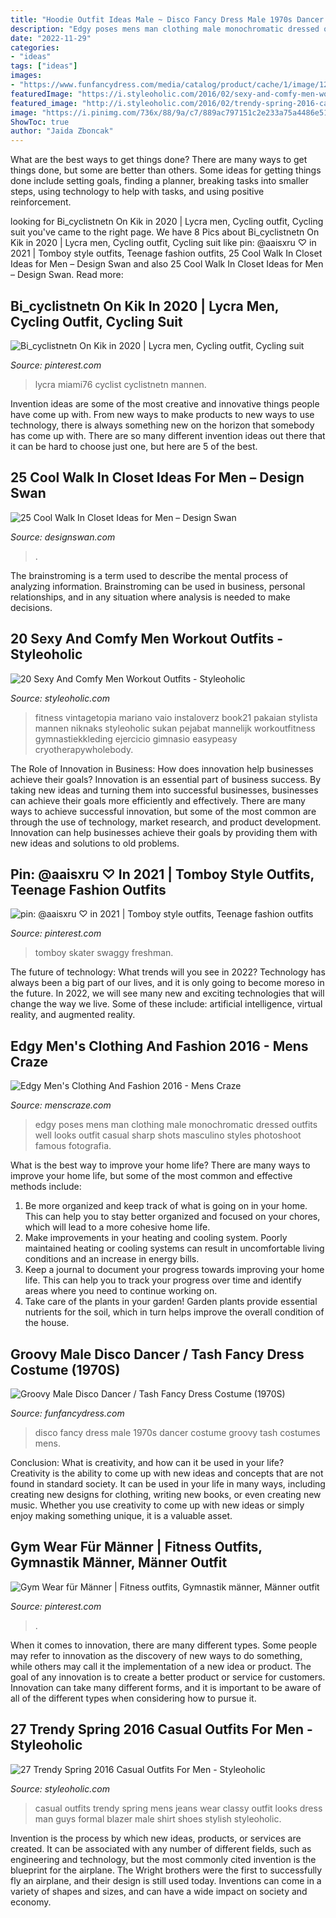 ```yaml
---
title: "Hoodie Outfit Ideas Male ~ Disco Fancy Dress Male 1970s Dancer Costume Groovy Tash Costumes Mens"
description: "Edgy poses mens man clothing male monochromatic dressed outfits well looks outfit casual sharp shots masculino styles photoshoot famous fotografia"
date: "2022-11-29"
categories:
- "ideas"
tags: ["ideas"]
images:
- "https://www.funfancydress.com/media/catalog/product/cache/1/image/1200x/040ec09b1e35df139433887a97daa66f/F/U/FUN2673.jpg"
featuredImage: "https://i.styleoholic.com/2016/02/sexy-and-comfy-men-workout-outfits-1.jpg"
featured_image: "http://i.styleoholic.com/2016/02/trendy-spring-2016-casual-outfits-for-men-6.jpg"
image: "https://i.pinimg.com/736x/88/9a/c7/889ac797151c2e233a75a4486e51de2e.jpg"
ShowToc: true
author: "Jaida Zboncak"
---
```



What are the best ways to get things done?
There are many ways to get things done, but some are better than others. Some ideas for getting things done include setting goals, finding a planner, breaking tasks into smaller steps, using technology to help with tasks, and using positive reinforcement.

	

		
looking for Bi_cyclistnetn On Kik in 2020 | Lycra men, Cycling outfit, Cycling suit you've came to the right page. We have 8 Pics about Bi_cyclistnetn On Kik in 2020 | Lycra men, Cycling outfit, Cycling suit like pin: @aaisxru ♡ in 2021 | Tomboy style outfits, Teenage fashion outfits, 25 Cool Walk In Closet Ideas for Men – Design Swan and also 25 Cool Walk In Closet Ideas for Men – Design Swan. Read more:
		
    
## Bi_cyclistnetn On Kik In 2020 | Lycra Men, Cycling Outfit, Cycling Suit

<img loading=lazy src="https://i.pinimg.com/736x/ed/fc/8e/edfc8e3150d1b4d38fb31bc60c67a363.jpg" onerror="this.onerror=null;this.src='https://tse3.mm.bing.net/th?id=OIP.lcTfT66QelL_u5CumLUm9wHaOZ&amp;pid=15.1';" alt="Bi_cyclistnetn On Kik in 2020 | Lycra men, Cycling outfit, Cycling suit">

_Source: pinterest.com_

>lycra miami76 cyclist cyclistnetn mannen. 

	

Invention ideas are some of the most creative and innovative things people have come up with. From new ways to make products to new ways to use technology, there is always something new on the horizon that somebody has come up with. There are so many different invention ideas out there that it can be hard to choose just one, but here are 5 of the best.

    
## 25 Cool Walk In Closet Ideas For Men – Design Swan

<img loading=lazy src="https://img.designswan.com/2015/01/closetForMan/18.jpg" onerror="this.onerror=null;this.src='https://tse3.mm.bing.net/th?id=OIP.GeIXBPoIFOxSd3qp1rBb0QHaFh&amp;pid=15.1';" alt="25 Cool Walk In Closet Ideas for Men – Design Swan">

_Source: designswan.com_

>. 

	

The brainstroming is a term used to describe the mental process of analyzing information. Brainstroming can be used in business, personal relationships, and in any situation where analysis is needed to make decisions.

    
## 20 Sexy And Comfy Men Workout Outfits - Styleoholic

<img loading=lazy src="https://i.styleoholic.com/2016/02/sexy-and-comfy-men-workout-outfits-1.jpg" onerror="this.onerror=null;this.src='https://tse4.mm.bing.net/th?id=OIP.swAanMep1sz32TPdr6PxOAHaLL&amp;pid=15.1';" alt="20 Sexy And Comfy Men Workout Outfits - Styleoholic">

_Source: styleoholic.com_

>fitness vintagetopia mariano vaio instaloverz book21 pakaian stylista mannen niknaks styleoholic sukan pejabat mannelijk workoutfitness gymnastiekkleding ejercicio gimnasio easypeasy cryotherapywholebody. 

	

The Role of Innovation in Business: How does innovation help businesses achieve their goals?
Innovation is an essential part of business success. By taking new ideas and turning them into successful businesses, businesses can achieve their goals more efficiently and effectively. There are many ways to achieve successful innovation, but some of the most common are through the use of technology, market research, and product development. Innovation can help businesses achieve their goals by providing them with new ideas and solutions to old problems.

    
## Pin: @aaisxru ♡ In 2021 | Tomboy Style Outfits, Teenage Fashion Outfits

<img loading=lazy src="https://i.pinimg.com/736x/81/23/7b/81237b1d29df50d7a7d47063c7decfe9.jpg" onerror="this.onerror=null;this.src='https://tse1.mm.bing.net/th?id=OIP.mYNCb8f10FDGgswrCun7lAHaNi&amp;pid=15.1';" alt="pin: @aaisxru ♡ in 2021 | Tomboy style outfits, Teenage fashion outfits">

_Source: pinterest.com_

>tomboy skater swaggy freshman. 

	

The future of technology: What trends will you see in 2022?
Technology has always been a big part of our lives, and it is only going to become moreso in the future. In 2022, we will see many new and exciting technologies that will change the way we live. Some of these include: artificial intelligence, virtual reality, and augmented reality.

    
## Edgy Men&#039;s Clothing And Fashion 2016 - Mens Craze

<img loading=lazy src="http://menscraze.com/wp-content/uploads/2016/05/awsome-edgy-mens-fashion-1.jpg" onerror="this.onerror=null;this.src='https://tse1.mm.bing.net/th?id=OIP.G1TJEKHqqVRmJthJwFIu6QHaLG&amp;pid=15.1';" alt="Edgy Men&#039;s Clothing And Fashion 2016 - Mens Craze">

_Source: menscraze.com_

>edgy poses mens man clothing male monochromatic dressed outfits well looks outfit casual sharp shots masculino styles photoshoot famous fotografia. 

	

What is the best way to improve your home life?
There are many ways to improve your home life, but some of the most common and effective methods include: 
1. Be more organized and keep track of what is going on in your home. This can help you to stay better organized and focused on your chores, which will lead to a more cohesive home life. 
2. Make improvements in your heating and cooling system. Poorly maintained heating or cooling systems can result in uncomfortable living conditions and an increase in energy bills. 
3. Keep a journal to document your progress towards improving your home life. This can help you to track your progress over time and identify areas where you need to continue working on. 
4. Take care of the plants in your garden! Garden plants provide essential nutrients for the soil, which in turn helps improve the overall condition of the house.

    
## Groovy Male Disco Dancer / Tash Fancy Dress Costume (1970S)

<img loading=lazy src="https://www.funfancydress.com/media/catalog/product/cache/1/image/1200x/040ec09b1e35df139433887a97daa66f/F/U/FUN2673.jpg" onerror="this.onerror=null;this.src='https://tse1.mm.bing.net/th?id=OIP.np3DTcuhZfYDy4_o4P9WBAHaR9&amp;pid=15.1';" alt="Groovy Male Disco Dancer / Tash Fancy Dress Costume (1970S)">

_Source: funfancydress.com_

>disco fancy dress male 1970s dancer costume groovy tash costumes mens. 

	

Conclusion: What is creativity, and how can it be used in your life?
Creativity is the ability to come up with new ideas and concepts that are not found in standard society. It can be used in your life in many ways, including creating new designs for clothing, writing new books, or even creating new music. Whether you use creativity to come up with new ideas or simply enjoy making something unique, it is a valuable asset.

    
## Gym Wear Für Männer | Fitness Outfits, Gymnastik Männer, Männer Outfit

<img loading=lazy src="https://i.pinimg.com/736x/88/9a/c7/889ac797151c2e233a75a4486e51de2e.jpg" onerror="this.onerror=null;this.src='https://tse3.mm.bing.net/th?id=OIP.mA9NVuvBZWnWLOIC0_-QywHaLZ&amp;pid=15.1';" alt="Gym Wear für Männer | Fitness outfits, Gymnastik männer, Männer outfit">

_Source: pinterest.com_

>. 

	

When it comes to innovation, there are many different types. Some people may refer to innovation as the discovery of new ways to do something, while others may call it the implementation of a new idea or product. The goal of any innovation is to create a better product or service for customers. Innovation can take many different forms, and it is important to be aware of all of the different types when considering how to pursue it.

    
## 27 Trendy Spring 2016 Casual Outfits For Men - Styleoholic

<img loading=lazy src="http://i.styleoholic.com/2016/02/trendy-spring-2016-casual-outfits-for-men-6.jpg" onerror="this.onerror=null;this.src='https://tse1.mm.bing.net/th?id=OIP.94bAYX-S8m9iLznvBpaMwQHaLG&amp;pid=15.1';" alt="27 Trendy Spring 2016 Casual Outfits For Men - Styleoholic">

_Source: styleoholic.com_

>casual outfits trendy spring mens jeans wear classy outfit looks dress man guys formal blazer male shirt shoes stylish styleoholic. 

	

Invention is the process by which new ideas, products, or services are created. It can be associated with any number of different fields, such as engineering and technology, but the most commonly cited invention is the blueprint for the airplane. The Wright brothers were the first to successfully fly an airplane, and their design is still used today. Inventions can come in a variety of shapes and sizes, and can have a wide impact on society and economy.

